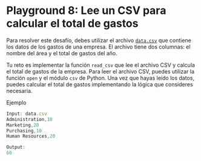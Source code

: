 # Playground 8: Lee un CSV para calcular el total de gastos

Para resolver este desafío, debes utilizar el archivo [`data.csv`](data.csv) que contiene los datos de los gastos de una empresa. El archivo tiene dos columnas: el nombre del área y el total de gastos del año.

Tu reto es implementar la función `read_csv` que lee el archivo CSV y calcula el total de gastos de la empresa. Para leer el archivo CSV, puedes utilizar la función `open` y el módulo `csv` de Python. Una vez que hayas leído los datos, puedes calcular el total de gastos implementando la lógica que consideres necesaria.

Ejemplo

```js
Input: data.csv
Administration,10
Marketing,20
Purchasing,10
Human Resources,20

Output:
60
```
